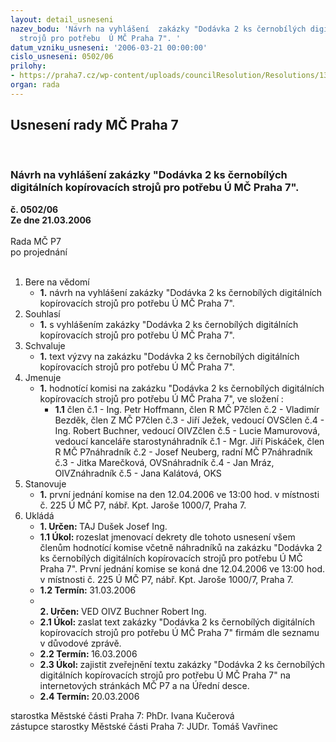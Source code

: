 ```yaml
---
layout: detail_usneseni
nazev_bodu: 'Návrh na vyhlášení  zakázky "Dodávka 2 ks černobílých digitálních  kopírovacích
  strojů pro potřebu  Ú MČ Praha 7". '
datum_vzniku_usneseni: '2006-03-21 00:00:00'
cislo_usneseni: 0502/06
prilohy:
- https://praha7.cz/wp-content/uploads/councilResolution/Resolutions/13186/16-v%c3%bdzva_do_2mil.doc
organ: rada
---
```

<div id="ucUsn_pList" class="usn">
	<span><h2>Usnesení rady MČ Praha 7 </h2>
<br></span><div class="standBody">
<span><h3>Návrh na vyhlášení  zakázky "Dodávka 2 ks černobílých digitálních  kopírovacích strojů pro potřebu  Ú MČ Praha 7". </h3></span><div class="center">
		<strong>č. 0502/06</strong><br>
	</div>
<div class="center">
		<strong>Ze dne 21.03.2006</strong><br><br>
	</div>Rada MČ P7<br> po projednání<br><br><ol>
<li>Bere na vědomí<ul><li>
<strong>1.</strong> návrh na vyhlášení  zakázky "Dodávka 2 ks černobílých digitálních  kopírovacích strojů pro potřebu  Ú MČ Praha 7". </li></ul>
</li>
<li>Souhlasí<ul><li>
<strong>1.</strong> s vyhlášením zakázky "Dodávka 2 ks černobílých digitálních  kopírovacích strojů pro potřebu  Ú MČ Praha 7". </li></ul>
</li>
<li>Schvaluje<ul><li>
<strong>1.</strong> text výzvy na zakázku "Dodávka 2 ks černobílých digitálních  kopírovacích strojů pro potřebu  Ú MČ Praha 7". </li></ul>
</li>
<li>Jmenuje<ul><li>
<strong>1.</strong> hodnotící komisi na zakázku "Dodávka 2 ks černobílých digitálních  kopírovacích strojů pro potřebu  Ú MČ Praha 7", ve složení : <ul><li>
<strong>1.1</strong> člen č.1 - Ing. Petr Hoffmann, člen R MČ P7člen č.2 - Vladimír Bezděk, člen Z MČ P7člen č.3 - Jiří Ježek, vedoucí OVSčlen č.4 - Ing. Robert Buchner, vedoucí OIVZčlen č.5 - Lucie Mamurovová, vedoucí kanceláře starostynáhradník č.1 - Mgr. Jiří Piskáček, člen R MČ P7náhradník č.2 - Josef Neuberg, radní MČ P7náhradník č.3 - Jitka Marečková, OVSnáhradník č.4 - Jan Mráz, OIVZnáhradník č.5 - Jana Kalátová, OKS</li></ul>
</li></ul>
</li>
<li>Stanovuje<ul><li>
<strong>1.</strong> první jednání komise na den 12.04.2006 ve 13:00 hod. v místnosti č. 225 Ú MČ P7, nábř. Kpt. Jaroše 1000/7, Praha 7.</li></ul>
</li>
<li>Ukládá<ul>
<li>
<strong>1. Určen: </strong>TAJ Dušek Josef Ing.</li>
<li>
<strong>1.1 Úkol: </strong>rozeslat jmenovací dekrety dle tohoto usnesení všem členům hodnotící komise včetně náhradníků na zakázku "Dodávka 2 ks černobílých digitálních  kopírovacích strojů pro potřebu  Ú MČ Praha 7". První jednání komise se koná dne 12.04.2006 ve 13:00 hod. v místnosti č. 225 Ú MČ P7, nábř. Kpt. Jaroše 1000/7, Praha 7.</li>
<li>
<strong>1.2 Termín: </strong>31.03.2006</li>
<li>
<strong><br>2. Určen: </strong>VED OIVZ Buchner Robert Ing.</li>
<li>
<strong>2.1 Úkol: </strong>zaslat text zakázky "Dodávka 2 ks černobílých digitálních  kopírovacích strojů pro potřebu  Ú MČ Praha 7" firmám dle seznamu v důvodové zprávě.</li>
<li>
<strong>2.2 Termín: </strong>16.03.2006</li>
<li>
<strong>2.3 Úkol: </strong>zajistit zveřejnění textu zakázky "Dodávka 2 ks černobílých digitálních  kopírovacích strojů pro potřebu  Ú MČ Praha 7" na internetových stránkách MČ P7 a na Úřední desce.</li>
<li>
<strong>2.4 Termín: </strong>20.03.2006</li>
</ul>
</li>
</ol>starostka Městské části Praha 7: PhDr. Ivana Kučerová<br>zástupce starostky Městské části Praha 7: JUDr. Tomáš Vavřinec 
</div>
</div>